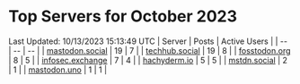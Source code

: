 # Top Servers for October 2023
Last Updated: 10/13/2023 15:13:49 UTC
| Server | Posts | Active Users |
| -- | -- | -- |
| [mastodon.social](https://mastodon.social/tags/PowerShell) | 19 | 7 |
| [techhub.social](https://techhub.social/tags/PowerShell) | 19 | 8 |
| [fosstodon.org](https://fosstodon.org/tags/PowerShell) | 8 | 5 |
| [infosec.exchange](https://infosec.exchange/tags/PowerShell) | 7 | 4 |
| [hachyderm.io](https://hachyderm.io/tags/PowerShell) | 5 | 5 |
| [mstdn.social](https://mstdn.social/tags/PowerShell) | 2 | 1 |
| [mastodon.uno](https://mastodon.uno/tags/PowerShell) | 1 | 1 |
